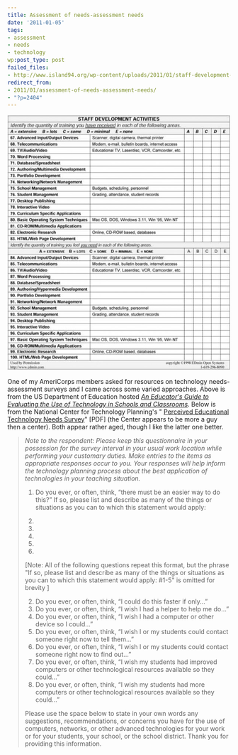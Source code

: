 ```yaml
---
title: Assessment of needs-assessment needs
date: '2011-01-05'
tags:
- assessment
- needs
- technology
wp:post_type: post
failed_files:
- http://www.island94.org/wp-content/uploads/2011/01/staff-development-activities.jpg
redirect_from:
- 2011/01/assessment-of-needs-assessment-needs/
- "?p=2404"
---
```


![](/uploads/2011-01-05-Assessment-of-needs-assessment-needs/staff-development-activities-600x684.jpg "staff-development-activities")

One of my AmeriCorps members asked for resources on technology needs-assessment surveys and I came across some varied approaches. Above is from the US Department of Education hosted _[An Educator's Guide to Evaluating the Use of Technology in Schools and Classrooms](http://www2.ed.gov/pubs/EdTechGuide/appc-5.html)_. Below is from the National Center for Technology Planning's " [Perceived Educational Technology Needs Survey](http://www.nctp.com/downloads/assess.pdf)" [PDF] (the Center appears to be more a guy then a center). Both appear rather aged, though I like the latter one better.

> _Note to the respondent: Please keep this questionnaire in your possession for the survey interval in your usual work location while performing your customary duties. Make entries to the items as appropriate responses occur to you. Your responses will help inform the technology planning process about the best application of technologies in your teaching situation._
>
> 1. Do you ever, or often, think, “there must be an easier way to do this?” If so, please list and describe as many of the things or situations as you can to which this statement would apply:
> 
>   1.
>
>   2.
>
>   3.
>
>   4.
>
>   5.
>   [Note: All of the following questions repeat this format, but the phrase "If so, please list and describe as many of the things or situations as you can to which this statement would apply: #1-5" is omitted for brevity ]
>
> 2. Do you ever, or often, think, “I could do this faster if only...”
> 3. Do you ever, or often, think, “I wish I had a helper to help me do...”
> 4. Do you ever, or often, think, “I wish I had a computer or other device so I could...”
> 5. Do you ever, or often, think, “I wish I or my students could contact someone right now to tell them...”
> 6. Do you ever, or often, think, “I wish I or my students could contact someone right now to find out...”
> 7. Do you ever, or often, think, “I wish my students had improved computers or other technological resources available so they could...”
> 8. Do you ever, or often, think, “I wish my students had more computers or other technological resources available so they could...”
>
> Please use the space below to state in your own words any suggestions, recommendations, or concerns you have for the use of computers, networks, or other advanced technologies for your work or for your students, your school, or the school district. Thank you for providing this information.
